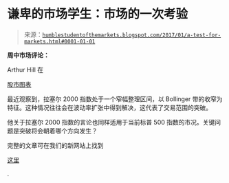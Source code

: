 <!--yml

类别: 未分类

日期: 2024 年 05 月 18 日 02:58:00

-->

# 谦卑的市场学生：市场的一次考验

> 来源：[`humblestudentofthemarkets.blogspot.com/2017/01/a-test-for-markets.html#0001-01-01`](https://humblestudentofthemarkets.blogspot.com/2017/01/a-test-for-markets.html#0001-01-01)

**周中市场评论：**

Arthur Hill 在

[股市图表](http://stockcharts.com/articles/dont_ignore_this_chart/2017/01/a-high-and-tight-consolidation-for-iwm.html)

最近观察到，拉塞尔 2000 指数处于一个窄幅整理区间，以 Bollinger 带的收窄为特征。这种情况往往会在波动率扩张中得到解决，这代表了交易范围的突破。

他关于拉塞尔 2000 指数的言论也同样适用于当前标普 500 指数的市况。关键问题是突破将会朝着哪个方向发生？

完整的文章可在我们的新网站上找到

[这里](https://humblestudentofthemarkets.com/2017/01/11/a-test-for-the-markets/)

.
